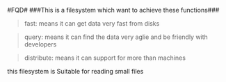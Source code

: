 #FQD#
###This is a filesystem which want to achieve these functions###
>fast: means it can get data very fast from disks  

>query: means it can find the data very aglie and be friendly with developers  

>distribute: means it can support for more than machines  


this filesystem is Suitable for reading small files 

